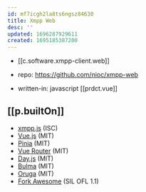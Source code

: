 ```yaml
---
id: mf7icgh2la8ts6ngsz84630
title: Xmpp Web
desc: ''
updated: 1696287929611
created: 1695185387200
---
```


- [[c.software.xmpp-client.web]]
- repo: https://github.com/nioc/xmpp-web

- written-in: javascript [[prdct.vue]]

## [[p.builtOn]]

-   [xmpp.js](https://github.com/xmppjs/xmpp.js) (ISC)
-   [Vue.js](https://vuejs.org/) (MIT)
-   [Pinia](https://pinia.vuejs.org/) (MIT)
-   [Vue Router](https://router.vuejs.org/) (MIT)
-   [Day.js](https://day.js.org/) (MIT)
-   [Bulma](https://bulma.io/) (MIT)
-   [Oruga](https://oruga.io/) (MIT)
-   [Fork Awesome](https://forkaweso.me) (SIL OFL 1.1)